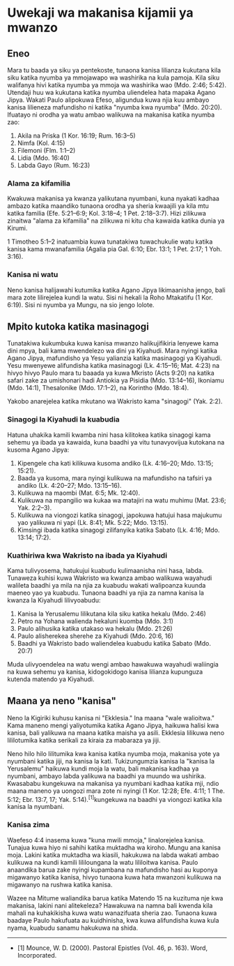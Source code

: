 # Uwekaji wa makanisa kijamii ya mwanzo

## Eneo

Mara tu baada ya siku ya pentekoste, tunaona kanisa lilianza kukutana kila siku katika nyumba ya mmojawapo wa washirika na kula pamoja. Kila siku walifanya hivi katika nyumba ya mmoja wa washirika wao (Mdo. 2:46; 5:42). Utendaji huu wa kukutana katika nyumba uliendelea hata mapaka Agano Jipya. Wakati Paulo alipokuwa Efeso, aligundua kuwa njia kuu ambayo kanisa lilieneza mafundisho ni katika "nyumba kwa nyumba" (Mdo. 20:20). Ifuatayo ni orodha ya watu ambao walikuwa na makanisa katika nyumba zao:

1. Akila na Priska (1 Kor. 16:19; Rum. 16:3–5)
2. Nimfa (Kol. 4:15)
3. Filemoni (Flm. 1:1–2)
4. Lidia (Mdo. 16:40)
5. Labda Gayo (Rum. 16:23)

### Alama za kifamilia

Kwakuwa makanisa ya kwanza yalikutana nyumbani, kuna nyakati kadhaa ambazo katika maandiko tunaona orodha ya sheria kwaajili ya kila mtu katika familia (Efe. 5:21–6:9; Kol. 3:18–4; 1 Pet. 2:18–3:7). Hizi zilikuwa zinaitwa "alama za kifamilia" na zilikuwa ni kitu cha kawaida katika dunia ya Kirumi.

1 Timotheo 5:1–2 inatuambia kuwa tunatakiwa tuwachukulie watu katika kanisa kama mwanafamilia (Agalia pia Gal. 6:10; Ebr. 13:1; 1 Pet. 2:17; 1 Yoh. 3:16).

### Kanisa ni watu

Neno kanisa halijawahi kutumika katika Agano Jipya likimaanisha jengo, bali mara zote lilirejelea kundi la watu. Sisi ni hekali la Roho Mtakatifu (1 Kor. 6:19). Sisi ni nyumba ya Mungu, na sio jengo lolote.

## Mpito kutoka katika masinagogi

Tunatakiwa kukumbuka kuwa kanisa mwanzo halikujifikiria lenyewe kama dini mpya, bali kama mwendelezo wa dini ya Kiyahudi. Mara nyingi katika Agano Jipya, mafundisho ya Yesu yalianzia katika masinagogi ya Kiyahudi. Yesu mwenyewe alifundisha katika masinagogi (Lk. 4:15–16; Mat. 4:23) na hivyo hivyo Paulo mara tu baaada ya kuwa Mkristo (Acts 9:20) na katika safari zake za umishonari hadi Antiokia ya Pisidia (Mdo. 13:14–16), Ikoniamu (Mdo. 14:1), Thesalonike (Mdo. 17:1–2), na Korintho (Mdo. 18:4).

Yakobo anarejelea katika mkutano wa Wakristo kama "sinagogi" (Yak. 2:2).

### Sinagogi la Kiyahudi la kuabudia

Hatuna uhakika kamili kwamba nini hasa kilitokea katika sinagogi kama sehemu ya ibada ya kawaida, kuna baadhi ya vitu tunavyovijua kutokana na kusoma Agano Jipya:

1. Kipengele cha kati kilikuwa kusoma andiko (Lk. 4:16–20; Mdo. 13:15; 15:21).
2. Baada ya kusoma, mara nyingi kulikuwa na mafundisho na tafsiri ya andiko (Lk. 4:20–27; Mdo. 13:15–16).
3. Kulikuwa na maombi (Mat. 6:5; Mk. 12:40).
4. Kulikuwa na mpangilio wa kukaa wa matajiri na watu muhimu (Mat. 23:6; Yak. 2:2–3).
5. Kulikuwa na viongozi katika sinagogi, japokuwa hatujui hasa majukumu yao yalikuwa ni yapi (Lk. 8:41; Mk. 5:22; Mdo. 13:15).
6. Kimsingi ibada katika sinagogi zilifanyika katika Sabato (Lk. 4:16; Mdo. 13:14; 17:2).

### Kuathiriwa kwa Wakristo na ibada ya Kiyahudi

Kama tulivyosema, hatukujui kuabudu kulimaanisha nini hasa, labda. Tunaweza kuhisi kuwa Wakristo wa kwanza ambao walikuwa wayahudi walileta baadhi ya mila na njia za kuabudu wakati walipoanza kuunda maeneo yao ya kuabudu. Tunaona baadhi ya njia za namna kanisa la kwanza la Kiyahudi lilivyoabudu:

1. Kanisa la Yerusalemu lilikutana kila siku katika hekalu (Mdo. 2:46)
2. Petro na Yohana walienda hekaluni kuomba (Mdo. 3:1)
3. Paulo alihusika katika utakaso wa hekalu (Mdo. 21:26)
4. Paulo alisherekea sherehe za Kiyahudi (Mdo. 20:6, 16)
5. Baadhi ya Wakristo bado waliendelea kuabudu katika Sabato (Mdo. 20:7)

Muda ulivyoendelea na watu wengi ambao hawakuwa wayahudi waliingia na kuwa sehemu ya kanisa, kidogokidogo kanisa lilianza kupunguza kutenda matendo ya Kiyahudi.

## Maana ya neno "kanisa"

Neno la Kigiriki kuhusu kanisa ni "Ekklesia." Ina maana "wale walioitwa." Kama maneno mengi yaliyotumika katika Agano Jipya, haikuwa halisi kwa kanisa, bali yalikuwa na maana katika maisha ya asili. Ekklesia lilikuwa neno lililotumika katika serikali za kiraia za mabaraza ya jiji.

Neno hilo hilo lilitumika kwa kanisa katika nyumba moja, makanisa yote ya nyumbani katika jiji, na kanisa la kati. Tukizungumzia kanisa la "kanisa la Yerusalemu" haikuwa kundi moja la watu, bali makanisa kadhaa ya nyumbani, ambayo labda yalikuwa na baadhi ya muundo wa ushirika. Kwasababu kungekuwa na makanisa ya nyumbani kadhaa katika mji, ndio maana maneno ya uongozi mara zote ni nyingi (1 Kor. 12:28; Efe. 4:11; 1 The. 5:12; Ebr. 13:7, 17; Yak. 5:14).<sup>[1]</sup>kungekuwa na baadhi ya viongozi katika kila kanisa la nyumbani.

### Kanisa zima

Waefeso 4:4 inasema kuwa "kuna mwili mmoja," linalorejelea kanisa. Tunajua kuwa hiyo ni sahihi katika muktadha wa kiroho. Mungu ana kanisa moja. Lakini katika muktadha wa kiasili, hakukuwa na labda wakati ambao kulikuwa na kundi kamili lililoungana la watu lililoitwa kanisa. Paulo anaandika barua zake nyingi kupambana na mafundisho hasi au kuponya migawanyo katika kanisa, hivyo tunaona kuwa hata mwanzoni kulikuwa na migawanyo na rushwa katika kanisa.

Wazee na Mitume waliandika barua katika Matendo 15 na kuzituma nje kwa makanisa, lakini nani alitekeleza? Hawakuwa na namna bali kwenda kila mahali na kuhakikisha kuwa watu wanazifuata sheria zao. Tunaona kuwa baadaye Paulo hakufuata au kuidhinisha, kwa kuwa alifundisha kuwa kula nyama, kuabudu sanamu hakukuwa na shida.

---

- [1] Mounce, W. D. (2000). Pastoral Epistles (Vol. 46, p. 163). Word, Incorporated.
